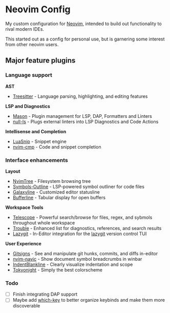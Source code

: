 # Neovim Config

My custom configuration for [Neovim](https://github.com/neovim/neovim), intended to build out
functionality to rival modern IDEs.

This started out as a config for personal use, but is garnering some interest from other neovim
users.

## Major feature plugins

### Language support

**AST**
- [Treesitter](https://github.com/nvim-treesitter/nvim-treesitter) - Language parsing, highlighting,
  and editing features

**LSP and Diagnostics**
- [Mason](https://github.com/williamboman/mason.nvim) - Plugin management for LSP, DAP, Formatters
  and Linters
- [null-ls](https://github.com/jose-elias-alvarez/null-ls.nvim) - Plugs external linters into LSP
  Diagnostics and Code Actions

**Intellisense and Completion**
- [LuaSnip](https://github.com/L3MON4D3/LuaSnip) - Snippet engine
- [nvim-cmp](https://github.com/nvim-cmp/nvim-cmp) - Code and snippet completion

### Interface enhancements

**Layout**
- [NvimTree](https://github.com/kyazdani42/nvim-tree.lua) - Filesystem browsing tree
- [Symbols-Outline](https://github.com/simrat39/symbols-outline.nvim) - LSP-powered symbol outliner
  for code files
- [Galaxyline](https://github.com/glepnir/galaxyline.nvim) - Customized editor statusline
- [Bufferline](https://github.com/akinsho/bufferline.nvim) - Tabular display for open buffers

**Workspace Tools**
- [Telescope](https://github.com/nvim-telescope/telescope.nvim) - Powerful search/browse for files,
  regex, and sybmols throughout whole workspace
- [Trouble](https://github.com/folke/trouble.nvim) - Enhanced list for diagnostics, references, and
  search results
- [Lazygit](https://github.com/kdheepak/lazygit.nvim) - In-Editor integration for the
  [lazygit](https://github.com/jesseduffield/lazygit) version control TUI

**User Experience**
- [Gitsigns](https://github.com/lewis6991/gitsigns.nvim) - See and manipulate git hunks, commits,
  and diffs in-editor
- [nvim-navic](https://github.com/SmiteshP/nvim-navic) - Show document symbol breadcrumbs in
  winbar
- [IndentBlankline](https://github.com/lukas-reineke/indent-blankline.nvim) - Clearly visualize
  indentation and scope
- [Tokyonight](https://github.com/folke/tokyonight.nvim) - Simply the best colorscheme

### Todo
- [ ] Finish integrating DAP support
- [ ] Maybe add [which-key](https://github.com/folke/which-key.nvim) to better organize keybinds and
  make them more discoverable
